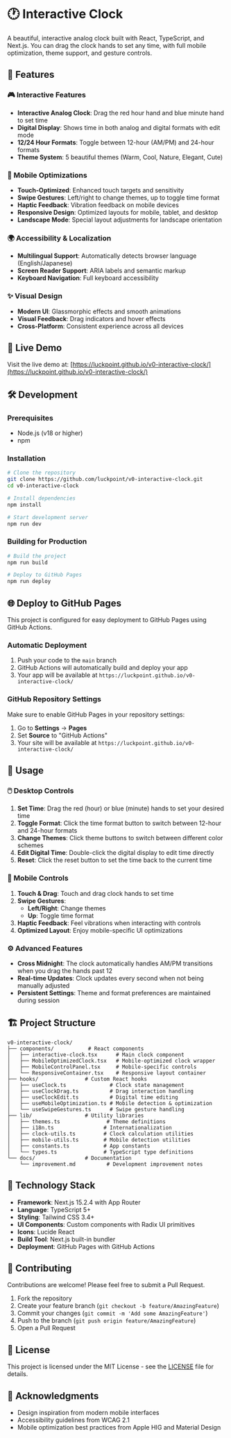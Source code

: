 # 🕐 Interactive Clock

A beautiful, interactive analog clock built with React, TypeScript, and Next.js. You can drag the clock hands to set any time, with full mobile optimization, theme support, and gesture controls.

## 🌟 Features

### 🎮 Interactive Features
- **Interactive Analog Clock**: Drag the red hour hand and blue minute hand to set time
- **Digital Display**: Shows time in both analog and digital formats with edit mode
- **12/24 Hour Formats**: Toggle between 12-hour (AM/PM) and 24-hour formats
- **Theme System**: 5 beautiful themes (Warm, Cool, Nature, Elegant, Cute)

### 📱 Mobile Optimizations
- **Touch-Optimized**: Enhanced touch targets and sensitivity
- **Swipe Gestures**: Left/right to change themes, up to toggle time format
- **Haptic Feedback**: Vibration feedback on mobile devices
- **Responsive Design**: Optimized layouts for mobile, tablet, and desktop
- **Landscape Mode**: Special layout adjustments for landscape orientation

### 🌍 Accessibility & Localization
- **Multilingual Support**: Automatically detects browser language (English/Japanese)
- **Screen Reader Support**: ARIA labels and semantic markup
- **Keyboard Navigation**: Full keyboard accessibility

### ✨ Visual Design
- **Modern UI**: Glassmorphic effects and smooth animations
- **Visual Feedback**: Drag indicators and hover effects
- **Cross-Platform**: Consistent experience across all devices

## 🚀 Live Demo

Visit the live demo at: [https://luckpoint.github.io/v0-interactive-clock/](https://luckpoint.github.io/v0-interactive-clock/)

## 🛠️ Development

### Prerequisites

- Node.js (v18 or higher)
- npm

### Installation

```bash
# Clone the repository
git clone https://github.com/luckpoint/v0-interactive-clock.git
cd v0-interactive-clock

# Install dependencies
npm install

# Start development server
npm run dev
```

### Building for Production

```bash
# Build the project
npm run build

# Deploy to GitHub Pages
npm run deploy
```

## 🌐 Deploy to GitHub Pages

This project is configured for easy deployment to GitHub Pages using GitHub Actions.

### Automatic Deployment

1. Push your code to the `main` branch
2. GitHub Actions will automatically build and deploy your app
3. Your app will be available at `https://luckpoint.github.io/v0-interactive-clock/`

### GitHub Repository Settings

Make sure to enable GitHub Pages in your repository settings:

1. Go to **Settings** → **Pages**
2. Set **Source** to "GitHub Actions"
3. Your site will be available at `https://luckpoint.github.io/v0-interactive-clock/`

## 🎯 Usage

### 🖱️ Desktop Controls
1. **Set Time**: Drag the red (hour) or blue (minute) hands to set your desired time
2. **Toggle Format**: Click the time format button to switch between 12-hour and 24-hour formats
3. **Change Themes**: Click theme buttons to switch between different color schemes
4. **Edit Digital Time**: Double-click the digital display to edit time directly
5. **Reset**: Click the reset button to set the time back to the current time

### 📱 Mobile Controls
1. **Touch & Drag**: Touch and drag clock hands to set time
2. **Swipe Gestures**:
   - **Left/Right**: Change themes
   - **Up**: Toggle time format
3. **Haptic Feedback**: Feel vibrations when interacting with controls
4. **Optimized Layout**: Enjoy mobile-specific UI optimizations

### ⚙️ Advanced Features
- **Cross Midnight**: The clock automatically handles AM/PM transitions when you drag the hands past 12
- **Real-time Updates**: Clock updates every second when not being manually adjusted
- **Persistent Settings**: Theme and format preferences are maintained during session

## 🏗️ Project Structure

```
v0-interactive-clock/
├── components/           # React components
│   ├── interactive-clock.tsx      # Main clock component
│   ├── MobileOptimizedClock.tsx   # Mobile-optimized clock wrapper
│   ├── MobileControlPanel.tsx     # Mobile-specific controls
│   └── ResponsiveContainer.tsx    # Responsive layout container
├── hooks/               # Custom React hooks
│   ├── useClock.ts              # Clock state management
│   ├── useClockDrag.ts          # Drag interaction handling
│   ├── useClockEdit.ts          # Digital time editing
│   ├── useMobileOptimization.ts # Mobile detection & optimization
│   └── useSwipeGestures.ts      # Swipe gesture handling
├── lib/                 # Utility libraries
│   ├── themes.ts               # Theme definitions
│   ├── i18n.ts                # Internationalization
│   ├── clock-utils.ts         # Clock calculation utilities
│   ├── mobile-utils.ts        # Mobile detection utilities
│   ├── constants.ts           # App constants
│   └── types.ts               # TypeScript type definitions
└── docs/                # Documentation
    └── improvement.md          # Development improvement notes
```

## 🧪 Technology Stack

- **Framework**: Next.js 15.2.4 with App Router
- **Language**: TypeScript 5+
- **Styling**: Tailwind CSS 3.4+
- **UI Components**: Custom components with Radix UI primitives
- **Icons**: Lucide React
- **Build Tool**: Next.js built-in bundler
- **Deployment**: GitHub Pages with GitHub Actions

## 🤝 Contributing

Contributions are welcome! Please feel free to submit a Pull Request.

1. Fork the repository
2. Create your feature branch (`git checkout -b feature/AmazingFeature`)
3. Commit your changes (`git commit -m 'Add some AmazingFeature'`)
4. Push to the branch (`git push origin feature/AmazingFeature`)
5. Open a Pull Request

## 📄 License

This project is licensed under the MIT License - see the [LICENSE](LICENSE) file for details.

## 🙏 Acknowledgments

- Design inspiration from modern mobile interfaces
- Accessibility guidelines from WCAG 2.1
- Mobile optimization best practices from Apple HIG and Material Design